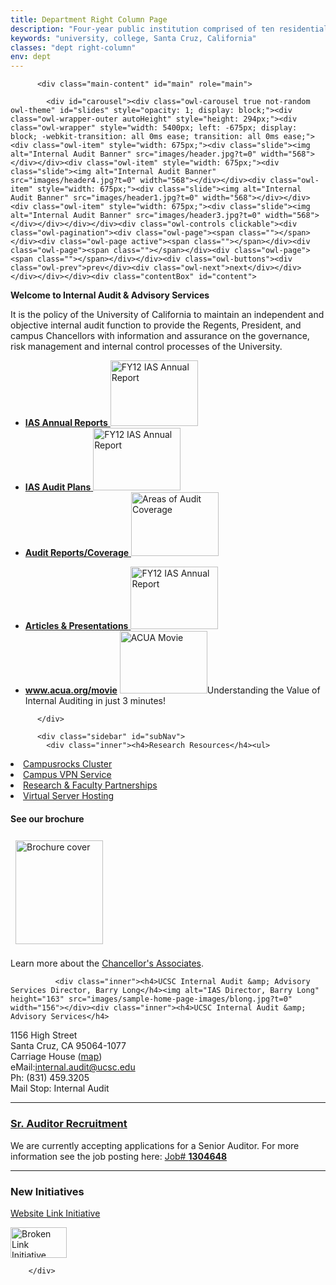 ```yaml
---
title: Department Right Column Page
description: "Four-year public institution comprised of ten residential college communities nestled in the redwood forests and meadows overlooking central California's Monterey Bay."
keywords: "university, college, Santa Cruz, California"
classes: "dept right-column"
env: dept
---
```



<div class="row" id="sprflt">
          
          <div class="main-content" id="main" role="main">          
             
            <div id="carousel"><div class="owl-carousel true not-random owl-theme" id="slides" style="opacity: 1; display: block;"><div class="owl-wrapper-outer autoHeight" style="height: 294px;"><div class="owl-wrapper" style="width: 5400px; left: -675px; display: block; -webkit-transition: all 0ms ease; transition: all 0ms ease;"><div class="owl-item" style="width: 675px;"><div class="slide"><img alt="Internal Audit Banner" src="images/header.jpg?t=0" width="568"></div></div><div class="owl-item" style="width: 675px;"><div class="slide"><img alt="Internal Audit Banner" src="images/header4.jpg?t=0" width="568"></div></div><div class="owl-item" style="width: 675px;"><div class="slide"><img alt="Internal Audit Banner" src="images/header1.jpg?t=0" width="568"></div></div><div class="owl-item" style="width: 675px;"><div class="slide"><img alt="Internal Audit Banner" src="images/header3.jpg?t=0" width="568"></div></div></div></div><div class="owl-controls clickable"><div class="owl-pagination"><div class="owl-page"><span class=""></span></div><div class="owl-page active"><span class=""></span></div><div class="owl-page"><span class=""></span></div><div class="owl-page"><span class=""></span></div></div><div class="owl-buttons"><div class="owl-prev">prev</div><div class="owl-next">next</div></div></div></div></div><div class="contentBox" id="content">
<p><strong>Welcome to Internal Audit &amp; Advisory Services</strong></p>
<p>It is the policy of the University of California to maintain an independent and objective internal audit function to provide the Regents, President, and campus Chancellors with information and assurance on the governance, risk management and internal control processes of the University. &nbsp;</p>

<ul id="inline-block">
<li><a href="resources/annualreports.html"><strong>IAS Annual Reports</strong>&nbsp;<img alt="FY12 IAS Annual Report" height="105" src="images/Regents Presentation?t=0" width="140"></a></li>
<li><a href="resources/auditplans.html"><strong>IAS Audit Plans</strong> <img alt="FY12 IAS Annual Report" height="100" src="images/Audit Plan?t=0" width="140"></a></li>
<li><a href="resources/historicalcoverage.html"><strong>Audit Reports/Coverage</strong>&nbsp;<img alt="Areas of Audit Coverage" height="102" src="auditcoverage_homepage.jpg?t=0" width="140"></a></li>
</ul>
<ul id="inline-block">
<li><a href="resources/articlesandpresentations.html"><strong>Articles &amp; Presentations</strong>&nbsp;<img alt="FY12 IAS Annual Report" height="100" src="images/tipsnclipsicon.jpg?t=0" width="140"></a></li>
<li><strong><a href="http://www.acua.org/movie" target="_blank">www.acua.org/movie</a></strong>&nbsp;<a href="http://www.acua.org/movie/"><img alt="ACUA Movie" height="100" src="images/acuamovie?t=0" width="140"></a>Understanding the Value of Internal Auditing in just 3 minutes!&nbsp;</li>
</ul>
<meta name="verify-a" value="544eadf6fcf729c52782"></div>
                     
          </div>
          
          <div class="sidebar" id="subNav">
            <div class="inner"><h4>Research Resources</h4><ul>
<li><a href="https://support.soe.ucsc.edu/craigslist">Campusrocks Cluster</a></li>
<li><a href="http://its.ucsc.edu/vpn/index.html">Campus VPN Service</a></li>
<li><a href="http://its.ucsc.edu/about/its-units/research.html">Research &amp; Faculty Partnerships</a></li>
<li><a href="http://its.ucsc.edu/virtual-server-hosting/index.html">Virtual Server Hosting</a></li>
</ul></div>

<div class="inner"><h4>See our brochure</h4><p><a href="chancellors-associates.pdf"><img alt="Brochure cover" class="right" height="166" hspace="8" src="http://giving.ucsc.edu/associates/images/brochure-cover.jpg?t=0" vspace="8" width="140"></a></p>
<p>Learn more about the <a href="chancellors-associates.pdf">Chancellor's Associates</a>.</p></div>

              <div class="inner"><h4>UCSC Internal Audit &amp; Advisory Services Director, Barry Long</h4><img alt="IAS Director, Barry Long" height="163" src="images/sample-home-page-images/blong.jpg?t=0" width="156"></div><div class="inner"><h4>UCSC Internal Audit &amp; Advisory Services</h4>
<p>1156 High Street&nbsp;<br> Santa Cruz, CA 95064-1077&nbsp;<br> <a href="http://en.wikipedia.org/wiki/Clark_Kerr"></a>Carriage House (<a href="https://maps.google.com/maps?q=36.980148,+-122.051995&amp;num=1&amp;t=h&amp;vpsrc=0&amp;hl=en&amp;ie=UTF8&amp;z=18&amp;iwloc=A">map</a>)<br> eMail:<a href="mailto:internal.audit@ucsc.edu"></a><a href="mailto:internal.audit@ucsc.edu">internal.audit@ucsc.edu</a><br> Ph: (831) 459.3205&nbsp;<br> Mail Stop: Internal Audit</p>
<hr>
<h3><a href="https://jobs.ucsc.edu/applicants/Central?quickFind=66846" title="Sr. Auditor Recruitment">Sr. Auditor Recruitment</a></h3>
<p>We are currently accepting applications for a Senior Auditor. For more information see the job posting here: <a href="https://jobs.ucsc.edu/applicants/Central?quickFind=66846" title="Sr. Auditor Position">Job#&nbsp;<b>1304648</b></a></p>
<hr>
<h3>New Initiatives</h3>
<p><a href="Initiatives/index.html" title="Website Link Initiative">Website Link Initiative</a></p>
<p><a href="Initiatives/index.html" title="Website Link Initiative"><img alt="Broken Link Initiative Icon" height="49" src="Initiatives/webinitiativeicon.jpg?t=0" width="90"></a></p></div>
          </div>

        </div>